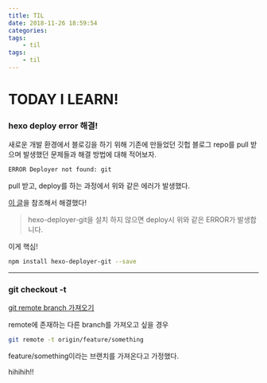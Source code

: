 ```yaml
---
title: TIL
date: 2018-11-26 18:59:54
categories:
tags:
    - til
tags:
    - til
---
```


# TODAY I LEARN!

### hexo deploy error 해결!

새로운 개발 환경에서 블로깅을 하기 위해 기존에 만들었던 깃헙 블로그 repo를 pull 받으며 발생했던 문제들과 해결 방법에 대해 적어보자.

``` bash
ERROR Deployer not found: git
```

pull 받고, deploy를 하는 과정에서 위와 같은 에러가 발생했다.

[이 글](https://simhyejin.github.io/2016/06/20/hexo-github-pages/)을 참조해서 해결했다!

> hexo-deployer-git을 설치 하지 않으면 deploy시 위와 같은 ERROR가 발생합니다.

이게 핵심!
``` bash
npm install hexo-deployer-git --save
```

---

### git checkout -t
[git remote branch 가져오기](https://cjh5414.github.io/get-git-remote-branch/)

remote에 존재하는 다른 branch를 가져오고 싶을 경우
``` bash
git remote -t origin/feature/something
```

feature/something이라는 브랜치를 가져온다고 가정했다.


hihihih!!

